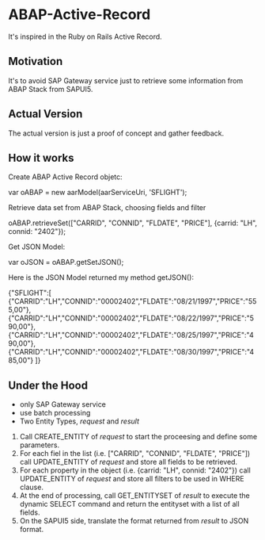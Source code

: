 # ABAP-Active-Record
It's inspired in the Ruby on Rails Active Record.

## Motivation
It's to avoid SAP Gateway service just to retrieve some information from ABAP Stack from SAPUI5.

## Actual Version
The actual version is just a proof of concept and gather feedback.

## How it works

Create ABAP Active Record objetc:

  var oABAP = new aarModel(aarServiceUri, 'SFLIGHT');

Retrieve data set from ABAP Stack, choosing fields and filter

  oABAP.retrieveSet(["CARRID", "CONNID", "FLDATE", "PRICE"], {carrid: "LH", connid: "2402"});

Get JSON Model:

  var oJSON = oABAP.getSetJSON();

Here is the JSON Model returned my method getJSON():

  {"SFLIGHT":[
  {"CARRID":"LH","CONNID":"00002402","FLDATE":"08/21/1997","PRICE":"555,00"},
  {"CARRID":"LH","CONNID":"00002402","FLDATE":"08/22/1997","PRICE":"590,00"},
  {"CARRID":"LH","CONNID":"00002402","FLDATE":"08/25/1997","PRICE":"490,00"},
  {"CARRID":"LH","CONNID":"00002402","FLDATE":"08/30/1997","PRICE":"485,00"}
  ]}

## Under the Hood

- only SAP Gateway service
- use batch processing
- Two Entity Types, *request* and *result*

1. Call CREATE_ENTITY of *request* to start the proceesing and define some parameters.
2. For each fiel in the list (i.e. ["CARRID", "CONNID", "FLDATE", "PRICE"]) call UPDATE_ENTITY of *request* and store all fields to be retrieved.
3. For each property in the object (i.e. {carrid: "LH", connid: "2402"}) call UPDATE_ENTITY of *request* and store all filters to be used in WHERE clause.
4. At the end of processing, call GET_ENTITYSET of *result* to execute the dynamic SELECT command and return the entityset with a list of all fields.
5. On the SAPUI5 side, translate the format returned from *result* to JSON format.
